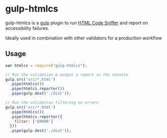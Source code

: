 # gulp-htmlcs

gulp-htmlcs is a [gulp](https://github.com/wearefractal/gulp) plugin to run [HTML Code Sniffer](https://github.com/squizlabs/HTML_CodeSniffer) and report on accessibility failures.

Ideally used in combination with other validators for a production workflow

## Usage

```javascript
var htmlcs = require("gulp-htmlcs");

// Run the validation & output a report in the console
gulp.src('src/*.html')
  .pipe(htmlcs())
  .pipe(htmlcs.reporter())
  .pipe(gulp.dest('./dist'));

// Run the validation filtering on errors
gulp.src('src/*.html')
  .pipe(htmlcs())
  .pipe(htmlcs.reporter({
    filter: ['ERROR']
  }))
  .pipe(gulp.dest('./dist'));
```
